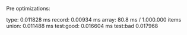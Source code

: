 Pre optimizations:

type: 0.011828 ms
record: 0.00934 ms
array: 80.8 ms / 1.000.000 items
union: 0.011488 ms
test:good: 0.016604 ms
test:bad 0.017968
